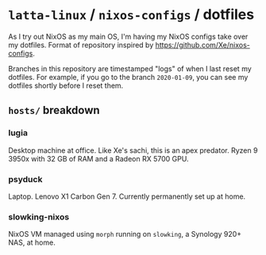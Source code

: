 # `latta-linux` / `nixos-configs` / dotfiles

As I try out NixOS as my main OS, I'm having my NixOS configs take over my dotfiles. Format of repository inspired by https://github.com/Xe/nixos-configs.

Branches in this repository are timestamped "logs" of when I last reset my dotfiles. For example, if you go to the branch `2020-01-09`, you can see my dotfiles shortly before I reset them.

## `hosts/` breakdown

### lugia

Desktop machine at office. Like Xe's sachi, this is an apex predator. Ryzen 9 3950x with 32 GB of RAM and a Radeon RX 5700 GPU.

### psyduck

Laptop. Lenovo X1 Carbon Gen 7. Currently permanently set up at home.

### slowking-nixos

NixOS VM managed using `morph` running on `slowking`, a Synology 920+ NAS, at home.
